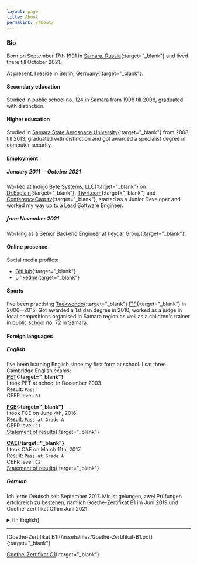 ```yaml
---
layout: page
title: About
permalink: /about/
---
```


### Bio
Born on September 17th 1991 in [Samara, Russia](https://www.google.ru/maps/place/Samara,+Samara+Oblast/@53.260908,50.198077,10z/data=!3m1!4b1!4m2!3m1!1s0x416618e22bd879d3:0xba95cda9bb3a030b){:target="_blank"} and lived there till October 2021.

At present, I reside in [Berlin, Germany](https://www.google.com/maps/place/Berlin/@52.5069312,13.1445498,10z/data=!3m1!4b1!4m5!3m4!1s0x47a84e373f035901:0x42120465b5e3b70!8m2!3d52.5200066!4d13.404954){:target="_blank"}.

#### Secondary education
Studied in public school no. 124 in Samara from 1998 till 2008, graduated with distinction.

#### Higher education
Studied in [Samara State Aerospace University](http://ssau.ru/english/){:target="_blank"} from 2008 till 2013, graduated with distinction and got awarded a specialist degree in computer security.

#### Employment

##### January 2011 -- October 2021
Worked at [Indigo Byte Systems, LLC](https://indigobyte.com){:target="_blank"} on [Dr.Explain](https://www.drexplain.com){:target="_blank"}, [Tiwri.com](https://www.tiwri.com){:target="_blank"} and [ConferenceCast.tv](https://conferencecast.tv){:target="_blank"}, started as a Junior Developer and worked my way up to a Lead Software Engineer.

##### from November 2021
Working as a Senior Backend Engineer at [heycar Group](https://hey.car){:target="_blank"}.

#### Online presence
Social media profiles:
- [GitHub](https://github.com/aspyatkin){:target="_blank"}
- [LinkedIn](https://www.linkedin.com/in/aptkn/){:target="_blank"}

#### Sports
I've been practising [Taekwondo](https://en.wikipedia.org/wiki/Taekwondo){:target="_blank"} [ITF](https://en.wikipedia.org/wiki/International_Taekwon-Do_Federation){:target="_blank"} in 2006--2015. Got awarded a 1st dan degree in 2010, worked as a judge in local competitions organised in Samara region as well as a children's trainer in public school no. 72 in Samara.

#### Foreign languages

##### English
I've been learning English since my first form at school. I sat three Cambridge English exams:  
**[PET](http://www.cambridgeenglish.org/exams/preliminary/){:target="_blank"}**  
I took PET at school in December 2003.  
Result: `Pass`  
CEFR level: `B1`

**[FCE](http://www.cambridgeenglish.org/exams/first/){:target="_blank"}**  
I took FCE on June 4th, 2016.  
Result: `Pass at Grade A`  
CEFR level: `C1`  
[Statement of results](/assets/files/FCE-StatementOfResults.pdf){:target="_blank"}

**[CAE](http://www.cambridgeenglish.org/exams/advanced/){:target="_blank"}**  
I took CAE on March 11th, 2017.  
Result: `Pass at Grade A`  
CEFR level: `C2`  
[Statement of results](/assets/files/CAE-StatementOfResults.pdf){:target="_blank"}

##### German
Ich lerne Deutsch seit September 2017. Mir ist gelungen, zwei Prüfungen erfolgreich zu bestehen, nämlich Goethe-Zertifikat B1 im Juni 2019 und Goethe-Zertifikat C1 im Juni 2021.
<details>
    <summary>[In English]</summary>
    I've been learning German since September 2017. I passed two German exams, namely Goethe-Zertifikat B1 in June 2019 and Goethe-Zertifikat C1 in June 2021.
</details>
<hr>
[Goethe-Zertifikat B1](/assets/files/Goethe-Zertifikat-B1.pdf){:target="_blank"}

[Goethe-Zertifikat C1](/assets/files/Goethe-Zertifikat-C1.pdf){:target="_blank"}
